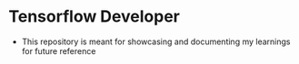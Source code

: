 # Tensorflow Developer

- This repository is meant for showcasing and documenting my learnings for future reference